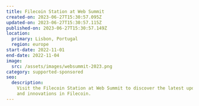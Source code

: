 ```yaml
---
title: Filecoin Station at Web Summit
created-on: 2023-06-27T15:30:57.095Z
updated-on: 2023-06-27T15:30:57.115Z
published-on: 2023-06-27T15:30:57.149Z
location:
  primary: Lisbon, Portugal
  region: europe
start-date: 2022-11-01
end-date: 2022-11-04
image:
  src: /assets/images/websummit-2023.png
category: supported-sponsored
seo:
  description:
    Visit the Filecoin Station at Web Summit to discover the latest updates
    and innovations in Filecoin.
---
```


